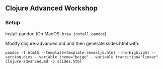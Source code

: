 ## Clojure Advanced Workshop

### Setup

Install pandoc (On MacOS: `brew install pandoc`)

Modify clojure-advanced.md and then generate slides.html with:

    pandoc -t html5 --template=template-revealjs.html --no-highlight --section-divs --variable theme="beige" --variable transition="linear" clojure-advanced.md -o slides.html
